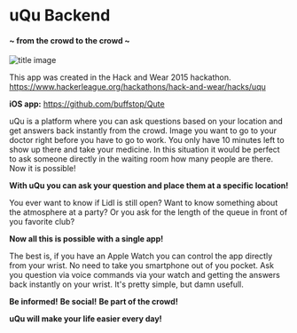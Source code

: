 # uQu Backend

#### ~ from the crowd to the crowd ~

![title image](http://fs2.directupload.net/images/150614/wk8fp5ji.png "uQu on the Apple Watch")

This app was created in the Hack and Wear 2015 hackathon. https://www.hackerleague.org/hackathons/hack-and-wear/hacks/uqu

**iOS app:** https://github.com/buffstop/Qute

uQu is a platform where you can ask questions based on your location and get answers back instantly from the crowd.
Image you want to go to your doctor right before you have to go to work.
You only have 10 minutes left to show up there and take your medicine.
In this situation it would be perfect to ask someone directly in the waiting room how many people are there.
Now it is possible!

**With uQu you can ask your question and place them at a specific location!**

You ever want to know if Lidl is still open?
Want to know something about the atmosphere at a party?
Or you ask for the length of the queue in front of you favorite club?

**Now all this is possible with a single app!**

The best is, if you have an Apple Watch you can control the app directly from your wrist.
No need to take you smartphone out of you pocket.
Ask you question via voice commands via your watch and getting the answers back instantly on your wrist.
It's pretty simple, but damn usefull.

**Be informed!**
**Be social!**
**Be part of the crowd!**

**uQu will make your life easier every day!**
